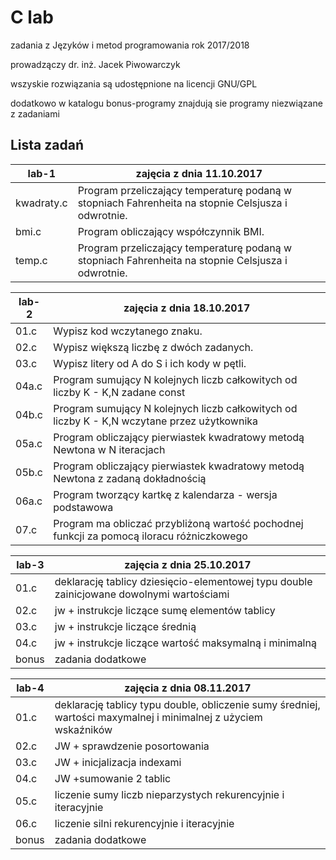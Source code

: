 # C lab
zadania z Języków i metod programowania rok 2017/2018

prowadzączy dr. inż. Jacek Piwowarczyk

wszyskie rozwiązania są udostępnione na licencji  GNU/GPL

dodatkowo w katalogu bonus-programy znajdują sie programy niezwiązane z zadaniami
## Lista zadań

|lab-1             | zajęcia z dnia 11.10.2017
|------------------|--------------------------
| kwadraty.c | Program przeliczający temperaturę podaną w stopniach Fahrenheita na stopnie Celsjusza i odwrotnie.
| bmi.c      | Program obliczający współczynnik BMI.
| temp.c     | Program przeliczający temperaturę podaną w stopniach Fahrenheita na stopnie Celsjusza i odwrotnie.

|lab-2             | zajęcia z dnia 18.10.2017
|------------------|--------------------------
| 01.c |  Wypisz kod wczytanego znaku.
| 02.c      | Wypisz większą liczbę z dwóch zadanych.
| 03.c     | Wypisz litery od A do S i ich kody w pętli.
|04a.c| Program sumujący N kolejnych liczb całkowitych od liczby K - K,N zadane const 
|04b.c| Program sumujący N kolejnych liczb całkowitych od liczby K - K,N wczytane przez użytkownika
|05a.c| Program obliczający pierwiastek kwadratowy metodą Newtona w N iteracjach
|05b.c| Program obliczający pierwiastek kwadratowy metodą Newtona z zadaną dokładnością
|06a.c| Program tworzący kartkę z kalendarza - wersja podstawowa
|07.c| Program ma obliczać przybliżoną wartość pochodnej funkcji za pomocą iloracu różniczkowego

|lab-3             | zajęcia z dnia 25.10.2017
|------------------|--------------------------
| 01.c |  deklarację tablicy dziesięcio-elementowej typu double zainicjowane dowolnymi wartościami
| 02.c      | jw + instrukcje liczące sumę elementów tablicy
| 03.c     | jw + instrukcje liczące średnią 
|04.c| jw + instrukcje liczące wartość maksymalną i minimalną
|bonus| zadania dodatkowe

|lab-4             | zajęcia z dnia 08.11.2017
|------------------|--------------------------
| 01.c |  deklarację tablicy typu double, obliczenie sumy średniej, wartości maxymalnej i minimalnej z użyciem wskaźników
| 02.c |  JW + sprawdzenie posortowania
| 03.c |  JW + inicjalizacja indexami
| 04.c |  JW +sumowanie 2 tablic
| 05.c |  liczenie sumy liczb nieparzystych rekurencyjnie i iteracyjnie
| 06.c |  liczenie silni rekurencyjnie i iteracyjnie
|bonus| zadania dodatkowe

